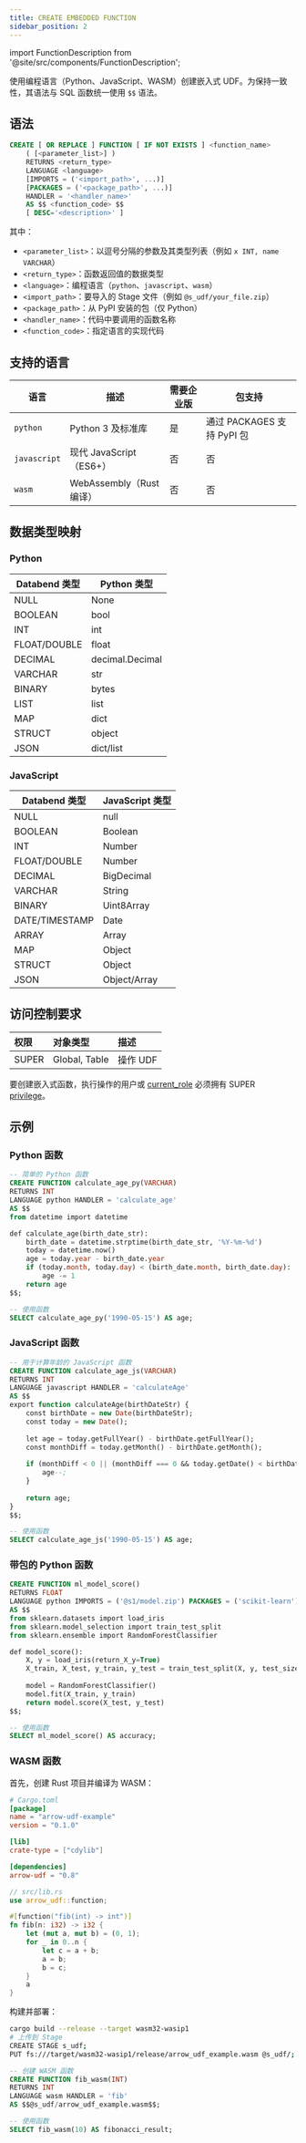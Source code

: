 ```yaml
---
title: CREATE EMBEDDED FUNCTION
sidebar_position: 2
---
```

import FunctionDescription from '@site/src/components/FunctionDescription';

<FunctionDescription description="Introduced or updated: v1.2.339"/>

使用编程语言（Python、JavaScript、WASM）创建嵌入式 UDF。为保持一致性，其语法与 SQL 函数统一使用 `$$` 语法。

## 语法

```sql
CREATE [ OR REPLACE ] FUNCTION [ IF NOT EXISTS ] <function_name> 
    ( [<parameter_list>] ) 
    RETURNS <return_type>
    LANGUAGE <language>
    [IMPORTS = ('<import_path>', ...)]
    [PACKAGES = ('<package_path>', ...)]
    HANDLER = '<handler_name>'
    AS $$ <function_code> $$
    [ DESC='<description>' ]
```

其中：
- `<parameter_list>`：以逗号分隔的参数及其类型列表（例如 `x INT, name VARCHAR`）
- `<return_type>`：函数返回值的数据类型
- `<language>`：编程语言（`python`、`javascript`、`wasm`）
- `<import_path>`：要导入的 Stage 文件（例如 `@s_udf/your_file.zip`）
- `<package_path>`：从 PyPI 安装的包（仅 Python）
- `<handler_name>`：代码中要调用的函数名称
- `<function_code>`：指定语言的实现代码

## 支持的语言

| 语言 | 描述 | 需要企业版 | 包支持 |
|----------|-------------|-------------------|-----------------|
| `python` | Python 3 及标准库 | 是 | 通过 PACKAGES 支持 PyPI 包 |
| `javascript` | 现代 JavaScript（ES6+） | 否 | 否 |
| `wasm` | WebAssembly（Rust 编译） | 否 | 否 |

## 数据类型映射

### Python
| Databend 类型 | Python 类型 |
|--------------|-------------|
| NULL | None |
| BOOLEAN | bool |
| INT | int |
| FLOAT/DOUBLE | float |
| DECIMAL | decimal.Decimal |
| VARCHAR | str |
| BINARY | bytes |
| LIST | list |
| MAP | dict |
| STRUCT | object |
| JSON | dict/list |

### JavaScript
| Databend 类型 | JavaScript 类型 |
|--------------|----------------|
| NULL | null |
| BOOLEAN | Boolean |
| INT | Number |
| FLOAT/DOUBLE | Number |
| DECIMAL | BigDecimal |
| VARCHAR | String |
| BINARY | Uint8Array |
| DATE/TIMESTAMP | Date |
| ARRAY | Array |
| MAP | Object |
| STRUCT | Object |
| JSON | Object/Array |

## 访问控制要求

| 权限 | 对象类型 | 描述 |
|:----------|:--------------|:---------------|
| SUPER | Global, Table | 操作 UDF |

要创建嵌入式函数，执行操作的用户或 [current_role](/guides/security/access-control/roles) 必须拥有 SUPER [privilege](/guides/security/access-control/privileges)。

## 示例

### Python 函数

```sql
-- 简单的 Python 函数
CREATE FUNCTION calculate_age_py(VARCHAR)
RETURNS INT
LANGUAGE python HANDLER = 'calculate_age'
AS $$
from datetime import datetime

def calculate_age(birth_date_str):
    birth_date = datetime.strptime(birth_date_str, '%Y-%m-%d')
    today = datetime.now()
    age = today.year - birth_date.year
    if (today.month, today.day) < (birth_date.month, birth_date.day):
        age -= 1
    return age
$$;

-- 使用函数
SELECT calculate_age_py('1990-05-15') AS age;
```

### JavaScript 函数

```sql
-- 用于计算年龄的 JavaScript 函数
CREATE FUNCTION calculate_age_js(VARCHAR)
RETURNS INT
LANGUAGE javascript HANDLER = 'calculateAge'
AS $$
export function calculateAge(birthDateStr) {
    const birthDate = new Date(birthDateStr);
    const today = new Date();
    
    let age = today.getFullYear() - birthDate.getFullYear();
    const monthDiff = today.getMonth() - birthDate.getMonth();
    
    if (monthDiff < 0 || (monthDiff === 0 && today.getDate() < birthDate.getDate())) {
        age--;
    }
    
    return age;
}
$$;

-- 使用函数
SELECT calculate_age_js('1990-05-15') AS age;
```

### 带包的 Python 函数

```sql
CREATE FUNCTION ml_model_score()
RETURNS FLOAT
LANGUAGE python IMPORTS = ('@s1/model.zip') PACKAGES = ('scikit-learn') HANDLER = 'model_score'
AS $$
from sklearn.datasets import load_iris
from sklearn.model_selection import train_test_split
from sklearn.ensemble import RandomForestClassifier

def model_score():
    X, y = load_iris(return_X_y=True)
    X_train, X_test, y_train, y_test = train_test_split(X, y, test_size=0.25, random_state=42)
    
    model = RandomForestClassifier()
    model.fit(X_train, y_train)
    return model.score(X_test, y_test)
$$;

-- 使用函数
SELECT ml_model_score() AS accuracy;
```

### WASM 函数

首先，创建 Rust 项目并编译为 WASM：

```toml
# Cargo.toml
[package]
name = "arrow-udf-example"
version = "0.1.0"

[lib]
crate-type = ["cdylib"]

[dependencies]
arrow-udf = "0.8"
```

```rust
// src/lib.rs
use arrow_udf::function;

#[function("fib(int) -> int")]
fn fib(n: i32) -> i32 {
    let (mut a, mut b) = (0, 1);
    for _ in 0..n {
        let c = a + b;
        a = b;
        b = c;
    }
    a
}
```

构建并部署：

```bash
cargo build --release --target wasm32-wasip1
# 上传到 Stage
CREATE STAGE s_udf;
PUT fs:///target/wasm32-wasip1/release/arrow_udf_example.wasm @s_udf/;
```

```sql
-- 创建 WASM 函数
CREATE FUNCTION fib_wasm(INT)
RETURNS INT
LANGUAGE wasm HANDLER = 'fib'
AS $$@s_udf/arrow_udf_example.wasm$$;

-- 使用函数
SELECT fib_wasm(10) AS fibonacci_result;
```